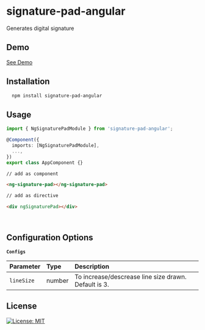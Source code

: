 
# signature-pad-angular

Generates digital signature



## Demo

[See Demo](https://jay-gajjar.github.io/ng-signature-pad/)



## Installation

```bash
  npm install signature-pad-angular
```


## Usage

```ts
import { NgSignaturePadModule } from 'signature-pad-angular';

@Component({
  imports: [NgSignaturePadModule],
  ...,
})
export class AppComponent {}

```

```html
// add as component

<ng-signature-pad></ng-signature-pad>

// add as directive

<div ngSignaturePad></div>

```

&nbsp;
## Configuration Options

**`Configs`**

| Parameter | Type     | Description                |
| :-------- | :------- | :------------------------- |
| `lineSize` | number | To increase/descrease line size drawn. Default is 3. |


## License

[![License: MIT](https://img.shields.io/badge/License-MIT-yellow.svg)](https://choosealicense.com/licenses/mit/) 

